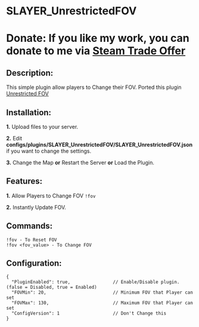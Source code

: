 # SLAYER_UnrestrictedFOV
# Donate: If you like my work, you can donate to me via [Steam Trade Offer](https://bit.ly/3qDpgPd)

## Description:
This simple plugin allow players to Change their FOV. Ported this plugin [Unrestricted FOV](https://forums.alliedmods.net/showthread.php?p=1936180)

## Installation:
**1.** Upload files to your server.

**2.** Edit **configs/plugins/SLAYER_UnrestrictedFOV/SLAYER_UnrestrictedFOV.json** if you want to change the settings.

**3.** Change the Map **or** Restart the Server **or** Load the Plugin.

## Features:
**1.** Allow Players to Change FOV `!fov`

**2.** Instantly Update FOV.

## Commands:
```
!fov - To Reset FOV
!fov <fov_value> - To Change FOV
```

## Configuration:
```
{
  "PluginEnabled": true,                // Enable/Disable plugin. (false = Disabled, true = Enabled)
  "FOVMin": 20,                         // Minimum FOV that Player can set
  "FOVMax": 130,                        // Maximum FOV that Player can set
  "ConfigVersion": 1                    // Don't Change this
}
```

